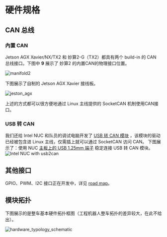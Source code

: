 # 硬件规格
## CAN 总线
### 內置 CAN 
Jetson AGX Xavier/NX/TX2 和 妙算2-G（TX2）都具有两个 build-in 的 CAN 总线接口。下图中 **9** 展示了 妙算2 的内置CAN的物理接口位置。

![manifold2](/img/hardware_specifications/manifold2.png) 

下图展示了自制的 Jetson AGX Xavier 接线板。

![jeston_agx](/img/hardware_specifications/jeston_agx.jpg) 

上述的方式都可以很方便地通过 Linux 主线提供的 SocketCAN 机制使用CAN接口。
### USB 转 CAN
我们还给 Intel NUC 和队员的调试电脑开发了 [USB 转 CAN 模块](https://github.com/rm-controls/rm_usb2can) ，该模块的驱动已经被包含进 Linux 主线，仅需插上就可以通过 SocketCAN 访问 CAN。
下图展示了：使用 NUC [主板上的 USB 1.25mm 端子](https://www.intel.com/content/www/us/en/support/articles/000006933/intel-nuc.html) 稳定连接 USB 转 CAN 模块。
![Intel NUC with usb2can](/img/hardware_specifications/nuc_with_usb2can.jpg) 

## 其他接口
GPIO、PWM、I2C 接口正在开发中，详见 [road map](TODO)。

## 模块拓扑

下图展示的是整车基本硬件拓扑框图（工程机器人整车拓扑的差异较大，在此不给出）。

![hardware_typology_schematic](/img/hardware_specifications/hardware_typology_schematic.png) 

